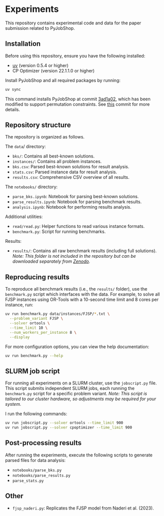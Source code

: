 # Experiments

This repository contains experimental code and data for the paper submission related to PyJobShop.

## Installation

Before using this repository, ensure you have the following installed:
- [uv](https://docs.astral.sh/uv/) (version 0.5.4 or higher)
- CP Optimizer (version 22.1.1.0 or higher)

Install PyJobShop and all required packages by running:

```sh
uv sync
```

This command installs PyJobShop at commit [3ad1a02](https://github.com/PyJobShop/PyJobShop/commit/3ad1a02920a285c431e80786388facfa87affc52), which has been modified to support permutation constraints. See [this](https://github.com/PyJobShop/Experiments/commit/f29232f6a2de36b26f577168065ebe5f83dbe820) commit for more details.


## Repository structure

The repository is organized as follows.

The `data`/ directory:
- `bks/`: Contains all best-known solutions.
- `instances/`: Contains all problem instances.
- `bks.csv`: Parsed best-known solutions for result analysis.
- `stats.csv`: Parsed instance data for result analysis.
- `results.csv`: Comprehensive CSV overview of all results.

The `notebooks/` directory:
- `parse_bks.ipynb`: Notebook for parsing best-known solutions.
- `parse_results.ipynb`: Notebook for parsing benchmark results.
- `analysis.ipynb`: Notebook for performing results analysis.

Additional utilities:
- `read/read.py`: Helper functions to read various instance formats.
- `benchmark.py`: Script for running benchmarks.

Results:
- `results/`: Contains all raw benchmark results (including full solutions).  
  *Note: This folder is not included in the repository but can be downloaded separately from [Zenodo](https://zenodo.org/records/14882989).*

## Reproducing results

To reproduce all benchmark results (i.e., the `results/` folder), use the `benchmark.py` script which interfaces with the data. For example, to solve all FJSP instances using OR-Tools with a 10-second time limit and 8 cores per instance, run:

```sh
uv run benchmark.py data/instances/FJSP/*.txt \
  --problem_variant FJSP \
  --solver ortools \
  --time_limit 10 \
  --num_workers_per_instance 8 \
  --display
```

For more configuration options, you can view the help documentation:

```sh
uv run benchmark.py --help
```

## SLURM job script

For running all experiments on a SLURM cluster, use the `jobscript.py` file. This script submits independent SLURM jobs, each running the `benchmark.py` script for a specific problem variant. *Note: This script is tailored to our cluster hardware, so adjustments may be required for your system.*

I run the following commands:

```sh
uv run jobscript.py --solver ortools --time_limit 900
uv run jobscript.py --solver cpoptimizer --time_limit 900
```

## Post-processing results

After running the experiments, execute the following scripts to generate parsed files for data analysis:
- `notebooks/parse_bks.py`
- `notebooks/parse_results.py`
- `parse_stats.py`

## Other

- `fjsp_naderi.py`: Replicates the FJSP model from Naderi et al. (2023).

